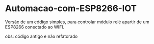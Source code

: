 # Automacao-com-ESP8266-IOT



Versão de um código simples, para controlar módulo relé apartir de um ESP8266 conectado ao WIFI.

obs: código antigo e não refatorado
